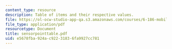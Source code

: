 ```yaml
---
content_type: resource
description: Table of items and their respective values.
file: https://ol-ocw-studio-app-qa.s3.amazonaws.com/courses/6-186-mobile-autonomous-systems-laboratory-january-iap-2005/e5678fba924ac92231836fa9927cc781_sensorpointtable.pdf
file_type: application/pdf
resourcetype: Document
title: sensorpointtable.pdf
uid: e5678fba-924a-c922-3183-6fa9927cc781
---
```

